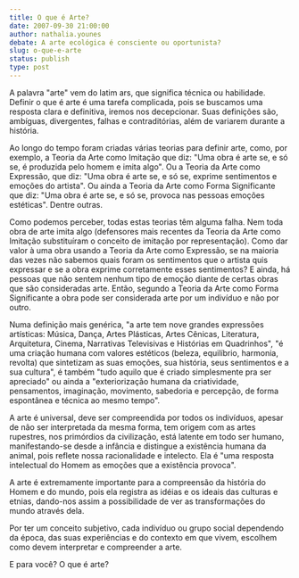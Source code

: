 ```yaml
---
title: O que é Arte?
date: 2007-09-30 21:00:00
author: nathalia.younes
debate: A arte ecológica é consciente ou oportunista?
slug: o-que-e-arte
status: publish 
type: post
---
```


A palavra "arte" vem do latim ars, que significa técnica ou habilidade. Definir o que é arte é uma tarefa complicada, pois se buscamos uma resposta clara e definitiva, iremos nos decepcionar. Suas definições são, ambíguas, divergentes, falhas e contraditórias, além de variarem durante a história.  

Ao longo do tempo foram criadas várias teorias para definir arte, como, por exemplo, a Teoria da Arte como Imitação que diz: "Uma obra é arte se, e só se, é produzida pelo homem e imita algo". Ou a Teoria da Arte como Expressão, que diz: "Uma obra é arte se, e só se, exprime sentimentos e emoções do artista". Ou ainda a Teoria da Arte como Forma Significante que diz: "Uma obra é arte se, e só se, provoca nas pessoas emoções estéticas". Dentre outras.  

Como podemos perceber, todas estas teorias têm alguma falha. Nem toda obra de arte imita algo (defensores mais recentes da Teoria da Arte como Imitação substituíram o conceito de imitação por representação). Como dar valor à uma obra usando a Teoria da Arte como Expressão, se na maioria das vezes não sabemos quais foram os sentimentos que o artista quis expressar e se a obra exprime corretamente esses sentimentos? E ainda, há pessoas que não sentem nenhum tipo de emoção diante de certas obras que são consideradas arte. Então, segundo a Teoria da Arte como Forma Significante a obra pode ser considerada arte por um indivíduo e não por outro.  

Numa definição mais genérica, "a arte tem nove grandes expressões artísticas: Música, Dança, Artes Plásticas, Artes Cênicas, Literatura, Arquitetura, Cinema, Narrativas Televisivas e Histórias em Quadrinhos", "é uma criação humana com valores estéticos (beleza, equilíbrio, harmonia, revolta) que sintetizam as suas emoções, sua história, seus sentimentos e a sua cultura", é também "tudo aquilo que é criado simplesmente pra ser apreciado" ou ainda a "exteriorização humana da criatividade, pensamentos, imaginação, movimento, sabedoria e percepção, de forma espontânea e técnica ao mesmo tempo".  

 A arte é universal, deve ser compreendida por todos os indivíduos, apesar de não ser interpretada da mesma forma, tem origem com as artes rupestres, nos primórdios da civilização, está latente em todo ser humano, manifestando-se desde a infância e distingue a existência humana da animal, pois reflete nossa racionalidade e intelecto. Ela é "uma resposta intelectual do Homem as emoções que a existência provoca".  

 A arte é extremamente importante para a compreensão da história do Homem e do mundo, pois ela registra as idéias e os ideais das culturas e etnias, dando-nos assim a possibilidade de ver as transformações do mundo através dela.  

 Por ter um conceito subjetivo, cada indivíduo ou grupo social dependendo da época, das suas experiências e do contexto em que vivem, escolhem como devem interpretar e compreender a arte.  

 E para você? O que é arte?
